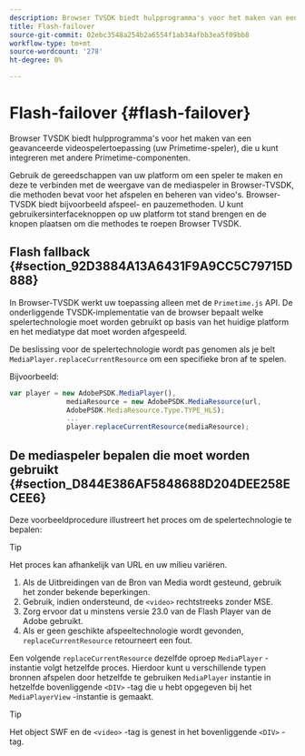 ```yaml
---
description: Browser TVSDK biedt hulpprogramma's voor het maken van een geavanceerde videospelertoepassing (uw Primetime-speler), die u kunt integreren met andere Primetime-componenten.
title: Flash-failover
source-git-commit: 02ebc3548a254b2a6554f1ab34afbb3ea5f09bb8
workflow-type: tm+mt
source-wordcount: '278'
ht-degree: 0%

---
```


# Flash-failover {#flash-failover}

Browser TVSDK biedt hulpprogramma&#39;s voor het maken van een geavanceerde videospelertoepassing (uw Primetime-speler), die u kunt integreren met andere Primetime-componenten.

Gebruik de gereedschappen van uw platform om een speler te maken en deze te verbinden met de weergave van de mediaspeler in Browser-TVSDK, die methoden bevat voor het afspelen en beheren van video&#39;s. Browser-TVSDK biedt bijvoorbeeld afspeel- en pauzemethoden. U kunt gebruikersinterfaceknoppen op uw platform tot stand brengen en de knopen plaatsen om die methodes te roepen Browser TVSDK.

## Flash fallback {#section_92D3884A13A6431F9A9CC5C79715D888}

In Browser-TVSDK werkt uw toepassing alleen met de `Primetime.js` API. De onderliggende TVSDK-implementatie van de browser bepaalt welke spelertechnologie moet worden gebruikt op basis van het huidige platform en het mediatype dat moet worden afgespeeld.

De beslissing voor de spelertechnologie wordt pas genomen als je belt `MediaPlayer.replaceCurrentResource` om een specifieke bron af te spelen.

Bijvoorbeeld:

```js
var player = new AdobePSDK.MediaPlayer(), 
              mediaResource = new AdobePSDK.MediaResource(url, 
              AdobePSDK.MediaResource.Type.TYPE_HLS); 
              ... 
              player.replaceCurrentResource(mediaResource);
```

## De mediaspeler bepalen die moet worden gebruikt {#section_D844E386AF5848688D204DEE258ECEE6}

Deze voorbeeldprocedure illustreert het proces om de spelertechnologie te bepalen:

>[!TIP]
>
>Het proces kan afhankelijk van URL en uw milieu variëren.

1. Als de Uitbreidingen van de Bron van Media wordt gesteund, gebruik het zonder bekende beperkingen.
1. Gebruik, indien ondersteund, de `<video>` rechtstreeks zonder MSE.
1. Zorg ervoor dat u minstens versie 23.0 van de Flash Player van de Adobe gebruikt.
1. Als er geen geschikte afspeeltechnologie wordt gevonden, `replaceCurrentResource` retourneert een fout.

Een volgende `replaceCurrentResource` dezelfde oproep `MediaPlayer` -instantie volgt hetzelfde proces. Hierdoor kunt u verschillende typen bronnen afspelen door hetzelfde te gebruiken `MediaPlayer` instantie in hetzelfde bovenliggende `<DIV>` -tag die u hebt opgegeven bij het `MediaPlayerView` -instantie is gemaakt.

>[!TIP]
>
>Het object SWF en de `<video>` -tag is genest in het bovenliggende `<DIV>` -tag.
